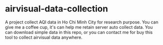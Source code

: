# airvisual-data-collection

A project collect AQI data in Ho Chi Minh City for research purpose. 
You can give me a coffee cup, it's can help me retain server auto collect data. You can download simple data in this repo, or you can contact me for buy this tool to collect airvisual data  anywhere.
